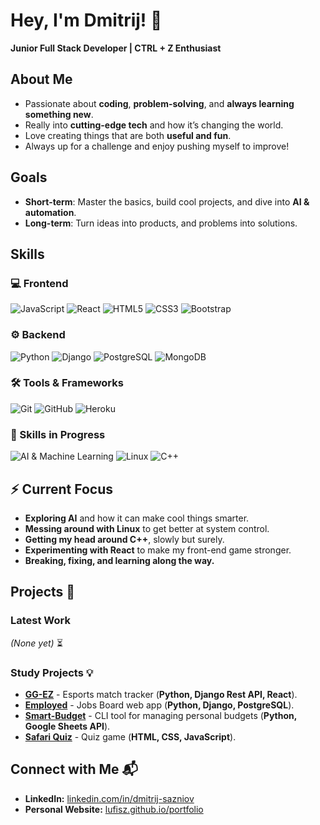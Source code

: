 # Hey, I'm Dmitrij! 👋  

**Junior Full Stack Developer | CTRL + Z Enthusiast**  

## About Me  
- Passionate about **coding**, **problem-solving**, and **always learning something new**.  
- Really into **cutting-edge tech** and how it’s changing the world.  
- Love creating things that are both **useful and fun**.  
- Always up for a challenge and enjoy pushing myself to improve!  

## Goals  
- **Short-term**: Master the basics, build cool projects, and dive into **AI & automation**.  
- **Long-term**: Turn ideas into products, and problems into solutions.

## **Skills**  

### **💻 Frontend**  
![JavaScript](https://img.shields.io/badge/JavaScript%20-%23323330.svg?&style=for-the-badge&logo=JavaScript&logoColor=F7DF1E)
![React](https://img.shields.io/badge/React-20232A?style=for-the-badge&logo=react&logoColor=61DAFB)
![HTML5](https://img.shields.io/badge/HTML5%20-%23E34F26.svg?&style=for-the-badge&logo=HTML5&logoColor=FFFFFF)
![CSS3](https://img.shields.io/badge/CSS3%20-%231572B6.svg?&style=for-the-badge&logo=CSS3&logoColor=FFFFFF)
![Bootstrap](https://img.shields.io/badge/Bootstrap-563D7C?style=for-the-badge&logo=bootstrap&logoColor=white)

### **⚙️ Backend**  
![Python](https://img.shields.io/badge/Python%20-%23004D7A.svg?&style=for-the-badge&logo=python&logoColor=ffdf76)
![Django](https://img.shields.io/badge/Django-092E20?style=for-the-badge&logo=django&logoColor=white)
![PostgreSQL](https://img.shields.io/badge/PostgreSQL-316192?style=for-the-badge&logo=postgresql&logoColor=white)
![MongoDB](https://img.shields.io/badge/-MongoDB-13aa52?style=for-the-badge&logo=mongodb&logoColor=white)

### **🛠 Tools & Frameworks**  
![Git](https://img.shields.io/badge/Git-%23F05033.svg?style=for-the-badge&logo=git&logoColor=white)
![GitHub](https://img.shields.io/badge/GitHub%20-%23181717.svg?&style=for-the-badge&logo=github&logoColor=white)
![Heroku](https://img.shields.io/badge/Heroku-430098?style=for-the-badge&logo=heroku&logoColor=white)

### **🎯 Skills in Progress**  
![AI & Machine Learning](https://img.shields.io/badge/AI%20%26%20Machine%20Learning-FF6F00?style=for-the-badge&logo=ai&logoColor=white)
![Linux](https://img.shields.io/badge/Linux-FCC624?style=for-the-badge&logo=linux&logoColor=black)
![C++](https://img.shields.io/badge/C%2B%2B-00599C?style=for-the-badge&logo=c%2B%2B&logoColor=white)

## **⚡ Current Focus**  
- **Exploring AI** and how it can make cool things smarter.  
- **Messing around with Linux** to get better at system control.  
- **Getting my head around C++**, slowly but surely.
- **Experimenting with React** to make my front-end game stronger. 
- **Breaking, fixing, and learning along the way.**

## **Projects** 🚀  

### **Latest Work**  
*(None yet)*  ⏳ 

### **Study Projects 💡**  
- [**GG-EZ**](https://github.com/Dimmanzo/GG-EZ) - Esports match tracker (**Python, Django Rest API, React**).  
- [**Employed**](https://github.com/Dimmanzo/employed) - Jobs Board web app (**Python, Django, PostgreSQL**).  
- [**Smart-Budget**](https://github.com/Dimmanzo/smart-budget) - CLI tool for managing personal budgets (**Python, Google Sheets API**).  
- [**Safari Quiz**](https://github.com/Dimmanzo/safari-quiz) - Quiz game (**HTML, CSS, JavaScript**).  

## Connect with Me 📬  

- **LinkedIn:** <a href="https://www.linkedin.com/in/dmitrij-sazniov/" target="_blank" rel="noopener noreferrer">linkedin.com/in/dmitrij-sazniov</a>  
- **Personal Website:** <a href="https://lufisz.github.io/portfolio/" target="_blank" rel="noopener noreferrer">lufisz.github.io/portfolio</a>
